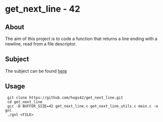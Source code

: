 # get_next_line - 42

## About

The aim of this project is to code a function that returns a line ending with a newline, read from a file descriptor. 

## Subject

The subject can be found [here](/subject.en.pdf)

## Usage

```
 git clone https://github.com/hugs42/get_next_line.git
 cd get_next_line
 gcc -D BUFFER_SIZE=42 get_next_line.c get_next_line_utils.c main.c -o gnl
 ./gnl <FILE>
```
